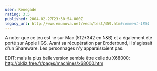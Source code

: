 ```yaml
---
user: Renegade
rating: 3.5
published: 2004-02-27T23:30:54.000Z
legacy_url: http://www.emunova.net/veda/test/459.htm#comment-1854
---
```

A noter que ce jeu est né sur Mac (512\*342 en N&B) et a également été porté sur Apple IIGS.
Avant sa récupération par Broderbund, il s'agissait d'un Shareware. Les personnages n'y apparaissaient pas.

EDIT: mais la plus belle version semble être celle du X68000: http://oldiz.free.fr/pages/machines/x68000.htm
